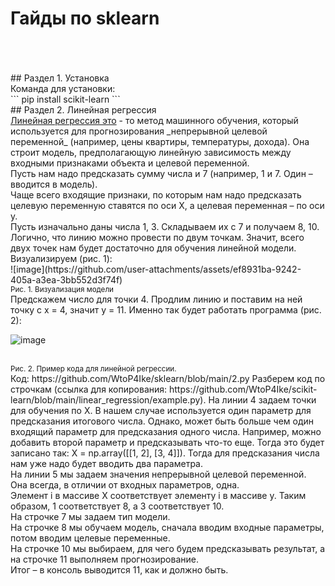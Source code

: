 <h1>Гайды по sklearn</h1><br><br><br>
## Раздел 1. Установка<br>
Команда для установки:<br>
```
pip install scikit-learn
```
<br>
## Раздел 2. Линейная регрессия <br>
<ins>Линейная регрессия это</ins> - то метод машинного обучения, который используется для прогнозирования _непрерывной целевой переменной_
(например, цены квартиры, температуры, дохода). Она строит модель, предполагающую линейную зависимость между входными признаками объекта и целевой переменной.<br>
Пусть нам надо предсказать сумму числа и 7 (например, 1 и 7. Один – вводится в модель).<br>
Чаще всего входящие признаки, по которым нам надо предсказать целевую переменную ставятся по оси X, а целевая переменная – по оси y.<br>
Пусть изначально даны числа 1, 3. Складываем их с 7 и получаем 8, 10. Логично, что линию можно провести по двум точкам. 
Значит, всего двух точек нам будет достаточно для обучения линейной модели. Визуализируем (рис. 1):<br>
![image](https://github.com/user-attachments/assets/ef8931ba-9242-405a-a3ea-3bb552d3f74f)
<br>
<sup>Рис. 1. Визуализация модели</sup>
<br>
Предскажем число для точки 4. Продлим линию и поставим на ней точку с x = 4, значит y = 11. Именно так будет работать программа (рис. 2):<br>

![image](https://github.com/user-attachments/assets/679a7290-d3d6-48af-8c63-f3719fa3bb29)


<br>
<sup>Рис. 2. Пример кода для линейной регрессии.</sup><br>
Код:  https://github.com/WtoP4Ike/sklearn/blob/main/2.py
Разберем код по строчкам (ссылка для копирования: https://github.com/WtoP4Ike/scikit-learn/blob/main/linear_regression/example.py).
На линии 4 задаем точки для обучения по X. В нашем случае используется один параметр для предсказания итогового числа. Однако,
может быть больше чем один входящий параметр для предсказания одного числа. Например, можно добавить второй параметр и предсказывать что-то еще. Тогда это
будет записано так: X = np.array([[1, 2], [3, 4]]). Тогда для предсказания числа нам уже надо будет вводить два параметра.<br>
На линии 5 мы задаем значения непрерывной целевой переменной. Она всегда, в отличии от входных параметров, одна.<br>
Элемент i в массиве X соответствует элементу i в массиве y. Таким образом, 1 соответствует 8, а 3 соответствует 10.<br>
На строчке 7 мы задаем тип модели.<br>
На строчке 8 мы обучаем модель, сначала вводим входные параметры, потом вводим целевые переменные.<br>
На строчке 10 мы выбираем, для чего будем предсказывать результат, а на строчке 11 выполняем прогнозирование. <br>
Итог – в консоль выводится 11, как и должно быть.<br>

